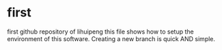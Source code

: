 # first
first github repository of lihuipeng
this file shows how to setup the environment of this software.
Creating a new branch is quick AND simple.
